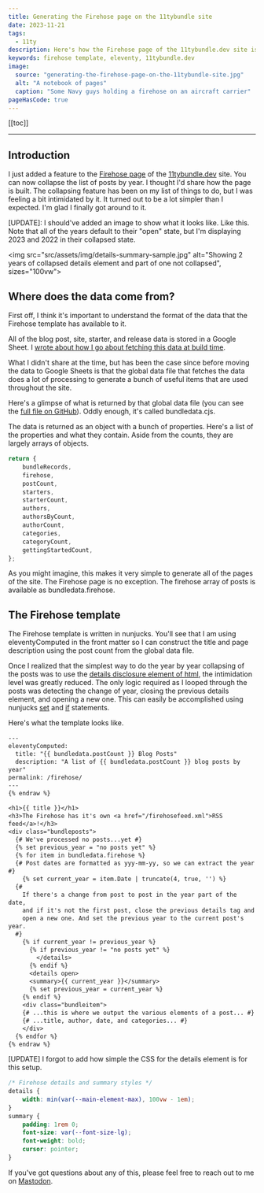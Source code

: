 ```yaml
---
title: Generating the Firehose page on the 11tybundle site
date: 2023-11-21
tags:
  - 11ty
description: Here's how the Firehose page of the 11tybundle.dev site is built.
keywords: firehose template, eleventy, 11tybundle.dev
image:
  source: "generating-the-firehose-page-on-the-11tybundle-site.jpg"
  alt: "A notebook of pages"
  caption: "Some Navy guys holding a firehose on an aircraft carrier"
pageHasCode: true
---
```


[[toc]]

---

## Introduction

I just added a feature to the [Firehose page](https://11tybundle.dev/firehose/) of the [11tybundle.dev](https://11tybundle.dev/) site. You can now collapse the list of posts by year. I thought I'd share how the page is built. The collapsing feature has been on my list of things to do, but I was feeling a bit intimidated by it. It turned out to be a lot simpler than I expected. I'm glad I finally got around to it.

[UPDATE]: I should've added an image to show what it looks like. Like this. Note that all of the years default to their "open" state, but I'm displaying 2023 and 2022 in their collapsed state.

<img src="src/assets/img/details-summary-sample.jpg" alt="Showing 2 years of collapsed details element and part of one not collapsed", sizes="100vw">

## Where does the data come from?

First off, I think it's important to understand the format of the data that the Firehose template has available to it.

All of the blog post, site, starter, and release data is stored in a Google Sheet. I [wrote about how I go about fetching this data at build time](https://www.bobmonsour.com/posts/scratch-that-use-google-sheets-api/).

What I didn't share at the time, but has been the case since before moving the data to Google Sheets is that the global data file that fetches the data does a lot of processing to generate a bunch of useful items that are used throughout the site.

Here's a glimpse of what is returned by that global data file (you can see the [full file on GitHub](https://github.com/bobmonsour/11tybundle.dev/blob/main/src/_data/bundledata.cjs)). Oddly enough, it's called bundledata.cjs.

The data is returned as an object with a bunch of properties. Here's a list of the properties and what they contain. Aside from the counts, they are largely arrays of objects.

```js
return {
	bundleRecords,
	firehose,
	postCount,
	starters,
	starterCount,
	authors,
	authorsByCount,
	authorCount,
	categories,
	categoryCount,
	gettingStartedCount,
};
```

As you might imagine, this makes it very simple to generate all of the pages of the site. The Firehose page is no exception. The firehose array of posts is available as bundledata.firehose.

## The Firehose template

The Firehose template is written in nunjucks. You'll see that I am using eleventyComputed in the front matter so I can construct the title and page description using the post count from the global data file.

Once I realized that the simplest way to do the year by year collapsing of the posts was to use the [details disclosure element of html](https://developer.mozilla.org/en-US/docs/Web/HTML/Element/details), the intimidation level was greatly reduced. The only logic required as I looped through the posts was detecting the change of year, closing the previous details element, and opening a new one. This can easily be accomplished using nunjucks [set](https://mozilla.github.io/nunjucks/templating.html#set) and [if](https://mozilla.github.io/nunjucks/templating.html#if) statements.

Here's what the template looks like.

```yaml{% raw %}
---
eleventyComputed:
  title: "{{ bundledata.postCount }} Blog Posts"
  description: "A list of {{ bundledata.postCount }} blog posts by year"
permalink: /firehose/
---
{% endraw %}
```

```jinja2{% raw %}
<h1>{{ title }}</h1>
<h3>The Firehose has it's own <a href="/firehosefeed.xml">RSS feed</a>!</h3>
<div class="bundleposts">
  {# We've processed no posts...yet #}
  {% set previous_year = "no posts yet" %}
  {% for item in bundledata.firehose %}
  {# Post dates are formatted as yyy-mm-yy, so we can extract the year #}
    {% set current_year = item.Date | truncate(4, true, '') %}
  {#
    If there's a change from post to post in the year part of the date,
    and if it's not the first post, close the previous details tag and
    open a new one. And set the previous year to the current post's year.
  #}
    {% if current_year != previous_year %}
      {% if previous_year != "no posts yet" %}
        </details>
      {% endif %}
      <details open>
      <summary>{{ current_year }}</summary>
      {% set previous_year = current_year %}
    {% endif %}
    <div class="bundleitem">
    {# ...this is where we output the various elements of a post... #}
    {# ...title, author, date, and categories... #}
    </div>
  {% endfor %}
{% endraw %}
```

[UPDATE] I forgot to add how simple the CSS for the details element is for this setup.

```css
/* Firehose details and summary styles */
details {
	width: min(var(--main-element-max), 100vw - 1em);
}
summary {
	padding: 1rem 0;
	font-size: var(--font-size-lg);
	font-weight: bold;
	cursor: pointer;
}
```

If you've got questions about any of this, please feel free to reach out to me on [Mastodon](https://indieweb.social/@bobmonsour).
